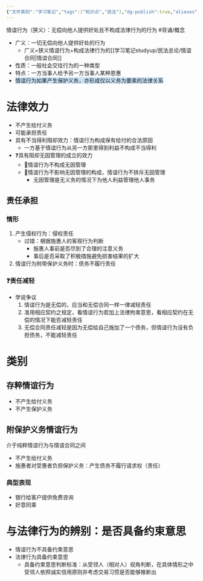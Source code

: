 ```yaml
---
{"文件类别":"学习笔记","tags":["知识点","民法"],"dg-publish":true,"aliases":["好意施惠"],"permalink":"/学习笔记studyup/民法总论/情谊行为/","dgPassFrontmatter":true,"created":"2024-07-06T10:45:19.374+08:00","updated":"2024-11-23T11:48:48.551+08:00"}
---
```


情谊行为（狭义）：无偿向他人提供好处且不构成法律行为的行为 #背诵/概念 
- 广义：一切无偿向他人提供好处的行为
	- 广义=狭义情谊行为+构成法律行为的[[学习笔记studyup/民法总论/情谊合同\|情谊合同]]
- 性质：一般社会交往行为的一种类型
- 特点：一方当事人给予另一方当事人某种恩惠
- <span style="background:rgba(160, 204, 246, 0.55)">情谊行为如果产生保护义务，亦形成仅以义务为要素的法律关系</span>
# 法律效力
- 不产生给付义务
- 可能承担责任
- 具有不当得利阻却效力：情谊行为构成保有给付的合法原因
	- 一方基于情谊行为从另一方那里得到利益不构成不当得利
- ❓具有阻却无因管理的成立的效力
	- 🐨情谊行为不构成无因管理
	- 🥥情谊行为不影响无因管理的构成，情谊行为不排斥无因管理
		- 无因管理是无义务的情况下为他人利益管理他人事务
## 责任承担
### 情形
1. 产生侵权行为：侵权责任
	- 过错：根据施惠人的客观行为判断
		- 施惠人事前是否尽到了合理的注意义务
		- 事后是否采取了积极措施避免损害结果的扩大
2. 情谊行为附带保护义务时：债务不履行责任
### ❓责任减轻
- 学说争议
	1. 情谊行为是无偿的，应当和无偿合同一样一律减轻责任
	2. 准用相应契约之规定，看情谊行为若加上法律拘束意思，看相应契约在无偿的情况下能否减轻责任
	3. 无偿合同责任减轻是因为无偿给自己施加了一个债务，但情谊行为没有负担债务，不能减轻责任
# 类别
## 存粹情谊行为
- 不产生给付义务
- 不产生保护义务
## 附保护义务情谊行为
介于纯粹情谊行为与情谊合同之间
- 不产生给付义务
- 施惠者对受惠者负担保护义务：产生债务不履行请求权（责任）
### 典型表现
- 银行给客户提供免费咨询
- 好意同乘
# 与法律行为的辨别：是否具备约束意思
- 情谊行为不具备约束意思
- 法律行为具备约束意思
	- 具备约束意思判断标准：从受领人（相对人）视角判断，在具体情形之中受领人依照诚实信用原则并考虑交易习惯是否能够推断出